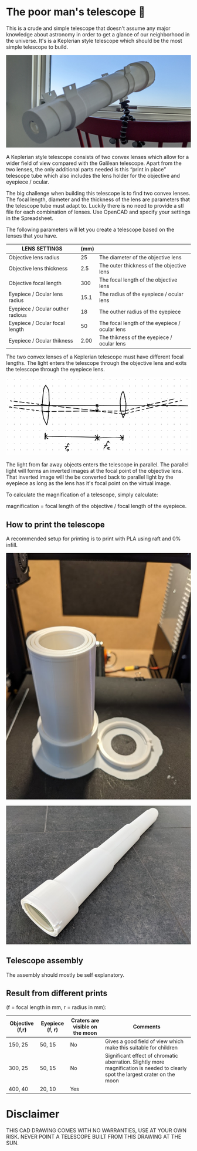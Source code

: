 # The poor man's telescope 🔭

This is a crude and simple telescope that doesn't assume any major knowledge about astronomy in order to get a glance of our neighborhood in the universe. It's is a Keplerian style telescope which should be the most simple telescope to build.

![The poor man's telescope 🔭](images/banner1-poor-mans-telescope.jpg "The poor man's telescope 🔭")

A Keplerian style telescope consists of two convex lenses which allow for a wider field of view compared with the Galilean telescope. Apart from the two lenses, the only additional parts needed is this “print in place” telescope tube which also includes the lens holder for the objective and eyepiece / ocular.

The big challenge when building this telescope is to find two convex lenses. The focal length, diameter and the thickness of the lens are parameters that the telescope tube must adapt to.
Luckily there is no need to provide a stl file for each combination of lenses. Use OpenCAD and specify your settings in the Spreadsheet.

The following parameters will let you create a telescope based on the lenses that you have. 

| LENS SETTINGS                    | (mm) |                                                  |
|----------------------------------|------|--------------------------------------------------|
| Objective lens radius            | 25   | The diameter of the objective lens               |
| Objective lens thickness         | 2.5  | The outer thickness of the objective lens        |
| Objective focal length           | 300  | The focal length of the objective lens           |
| Eyepiece / Ocular lens radius    | 15.1 | The radius of the eyepiece / ocular lens         |
| Eyepiece / Ocular outher radious | 18   | The outher radius of the eyepiece                |
| Eyepiece / Ocular focal length   | 50   | The focal length of the eyepiece / ocular lens   |
| Eyepiece / Ocular thikness       | 2.00 | The thikness of the eyepiece / ocular lens       |

The two convex lenses of a Keplerian telescope must have different focal lengths. The light enters the telescope through the objective lens and exits the telescope through the eyepiece lens.

[<img alt="A Keplerian telescope" src="images/keplerian-telescope.png" />](images/keplerian-telescope.png)

The light from far away objects enters the telescope in parallel. The parallel light will forms an inverted images at the focal point of the objective lens. That inverted image will the be converted back to parallel light by the eyepiece as long as the lens has it's focal point on the virtual image.

To calculate the magnification of a telescope, simply calculate:

magnification = focal length of the objective / focal length of the eyepiece.


## How to print the telescope

A recommended setup for printing is to print with PLA using raft and 0% infill.

[<img alt="The poor man's telescope print" src="images/print-in-place-telescope.png" />](images/print-in-place-telescope.png)

[<img alt="The poor man's telescope print" src="images/poor-mans-telescope-print.png" />](images/poor-mans-telescope-print.png)

## Telescope assembly 

The assembly should mostly be self explanatory.

## Result from different prints 

(f = focal length in mm, r = radius in mm):

| Objective (f,r) | Eyepiece (f, r) | Craters are visible on the moon | Comments |
|-----------------|-----------------|---------------------------------|----------|
| 150, 25         | 50, 15          | No                              | Gives a good field of view which make this suitable for children |
| 300, 25         | 50, 15          | No                              | Significant effect of chromatic aberration. Slightly more magnification is needed to clearly spot the largest crater on the moon |
| 400, 40         | 20, 10          | Yes                             | |


# Disclaimer
THIS CAD DRAWING COMES WITH NO WARRANTIES, USE AT YOUR OWN RISK. NEVER POINT A TELESCOPE BUILT FROM THIS DRAWING AT THE SUN.
